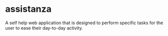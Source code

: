 # assistanza
A self help web application that is designed to perform specific tasks for the user to ease their day-to-day activity.
